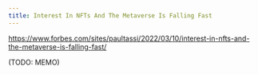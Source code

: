 ```yaml
---
title: Interest In NFTs And The Metaverse Is Falling Fast
---
```


https://www.forbes.com/sites/paultassi/2022/03/10/interest-in-nfts-and-the-metaverse-is-falling-fast/

(TODO: MEMO)

